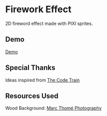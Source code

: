 # Firework Effect 

2D fireword effect made with PIXI sprites.

## Demo
[Demo](https://lingyanzhou.github.io/SomeGenerativeArt/Firework-js)

## Special Thanks
Ideas inspired from [The Code Train](https://www.youtube.com/watch?v=KakpnfDv_f0)

## Resources Used
Wood Background: [Marc Thomé Photography](http://www.marcthome.be/wp-content/uploads/2014/03/wood-background.png)
